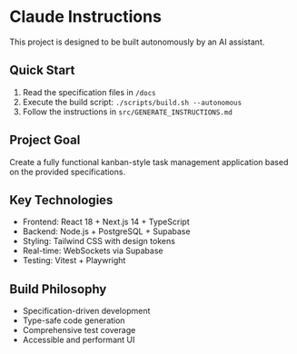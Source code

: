 # Claude Instructions

This project is designed to be built autonomously by an AI assistant.

## Quick Start

1. Read the specification files in `/docs`
2. Execute the build script: `./scripts/build.sh --autonomous`
3. Follow the instructions in `src/GENERATE_INSTRUCTIONS.md`

## Project Goal

Create a fully functional kanban-style task management application based on the provided specifications.

## Key Technologies

- Frontend: React 18 + Next.js 14 + TypeScript
- Backend: Node.js + PostgreSQL + Supabase
- Styling: Tailwind CSS with design tokens
- Real-time: WebSockets via Supabase
- Testing: Vitest + Playwright

## Build Philosophy

- Specification-driven development
- Type-safe code generation
- Comprehensive test coverage
- Accessible and performant UI
